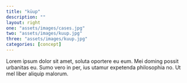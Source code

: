 ```yaml
---
title: "küup"
description: ""
layout: right
one: "assets/images/cases.jpg"
two: "assets/images/kuup.jpg"
three: "assets/images/kuup.jpg"
categories: [concept]
---
```


Lorem ipsum dolor sit amet, soluta oportere eu eum. Mei doming possit urbanitas eu. Sumo vero in per, ius utamur expetenda philosophia no. Ut mel liber aliquip malorum.